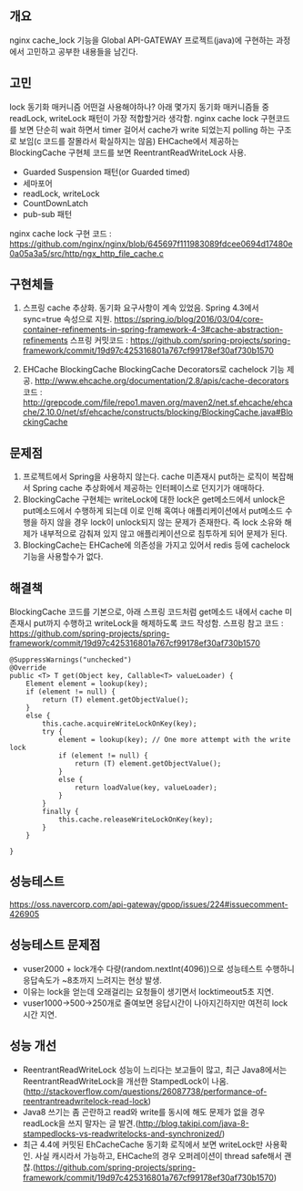 ## 개요
nginx cache_lock 기능을 Global API-GATEWAY 프로젝트(java)에 구현하는 과정에서 고민하고 공부한 내용들을 남긴다.

## 고민
lock 동기화 매커니즘 어떤걸 사용해야하나? 아래 몇가지 동기화 매커니즘들 중 readLock, writeLock 패턴이 가장 적합할거라 생각함.
nginx cache lock 구현코드를 보면 단순히 wait 하면서 timer 걸어서 cache가 write 되었는지 polling 하는 구조로 보임(c 코드를 잘몰라서 확실하지는 않음)
EHCache에서 제공하는 BlockingCache 구현체 코드를 보면 ReentrantReadWriteLock 사용.

* Guarded Suspension 패턴(or Guarded timed)
* 세마포어
* readLock, writeLock
* CountDownLatch
* pub-sub 패턴

nginx cache lock 구현 코드 : https://github.com/nginx/nginx/blob/645697f111983089fdcee0694d17480e0a05a3a5/src/http/ngx_http_file_cache.c

## 구현체들
1. 스프링 cache 추상화.
 동기화 요구사항이 계속 있었음. Spring 4.3에서 sync=true 속성으로 지원. https://spring.io/blog/2016/03/04/core-container-refinements-in-spring-framework-4-3#cache-abstraction-refinements
 스프링 커밋코드 : https://github.com/spring-projects/spring-framework/commit/19d97c425316801a767cf99178ef30af730b1570

2. EHCache BlockingCache
 BlockingCache Decorators로 cachelock 기능 제공. http://www.ehcache.org/documentation/2.8/apis/cache-decorators
 코드 : http://grepcode.com/file/repo1.maven.org/maven2/net.sf.ehcache/ehcache/2.10.0/net/sf/ehcache/constructs/blocking/BlockingCache.java#BlockingCache

## 문제점
1. 프로젝트에서 Spring을 사용하지 않는다. cache 미존재시 put하는 로직이 복잡해서 Spring cache 추상화에서 제공하는 인터페이스로 던지기가 애매하다.
2. BlockingCache 구현체는 writeLock에 대한 lock은 get메소드에서 unlock은 put메소드에서 수행하게 되는데 이로 인해 혹여나 애플리케이션에서 put메소드 수행을 하지 않을 경우 lock이 unlock되지 않는 문제가 존재한다.
즉 lock 소유와 해제가 내부적으로 감춰져 있지 않고 애플리케이션으로 침투하게 되어 문제가 된다.
3. BlockingCache는 EHCache에 의존성을 가지고 있어서 redis 등에 cachelock 기능을 사용할수가 없다.

## 해결책
BlockingCache 코드를 기본으로, 아래 스프링 코드처럼 get메소드 내에서 cache 미존재시 put까지 수행하고 writeLock을 해제하도록 코드 작성함.
스프링 참고 코드 : https://github.com/spring-projects/spring-framework/commit/19d97c425316801a767cf99178ef30af730b1570
```
@SuppressWarnings("unchecked")
@Override
public <T> T get(Object key, Callable<T> valueLoader) {
	Element element = lookup(key);
	if (element != null) {
		return (T) element.getObjectValue();
	}
	else {
		this.cache.acquireWriteLockOnKey(key);
		try {
			element = lookup(key); // One more attempt with the write lock
			if (element != null) {
				return (T) element.getObjectValue();
			}
			else {
				return loadValue(key, valueLoader);
			}
		}
		finally {
			this.cache.releaseWriteLockOnKey(key);
		}
	}

}
```

## 성능테스트
https://oss.navercorp.com/api-gateway/gpop/issues/224#issuecomment-426905

## 성능테스트 문제점
* vuser2000 + lock개수 다량(random.nextInt(4096))으로 성능테스트 수행하니 응답속도가 ~8초까지 느려지는 현상 발생.
* 이유는 lock을 얻는데 오래걸리는 요청들이 생기면서 locktimeout5초 지연.
* vuser1000->500->250개로 줄여보면 응답시간이 나아지긴하지만 여전히 lock 시간 지연.

## 성능 개선
* ReentrantReadWriteLock 성능이 느리다는 보고들이 많고, 최근 Java8에서는 ReentrantReadWriteLock을 개선한 StampedLock이 나옴.(http://stackoverflow.com/questions/26087738/performance-of-reentrantreadwritelock-read-lock)
* Java8 쓰기는 좀 곤란하고 read와 write를 동시에 해도 문제가 없을 경우 readLock을 쓰지 말자는 글 발견.(http://blog.takipi.com/java-8-stampedlocks-vs-readwritelocks-and-synchronized/)
* 최근 4.4에 커밋된 EhCacheCache 동기화 로직에서 보면 writeLock만 사용확인. 사실 캐시라서 가능하고, EHCache의 경우 오퍼레이션이 thread safe해서 괜찮.(https://github.com/spring-projects/spring-framework/commit/19d97c425316801a767cf99178ef30af730b1570)
